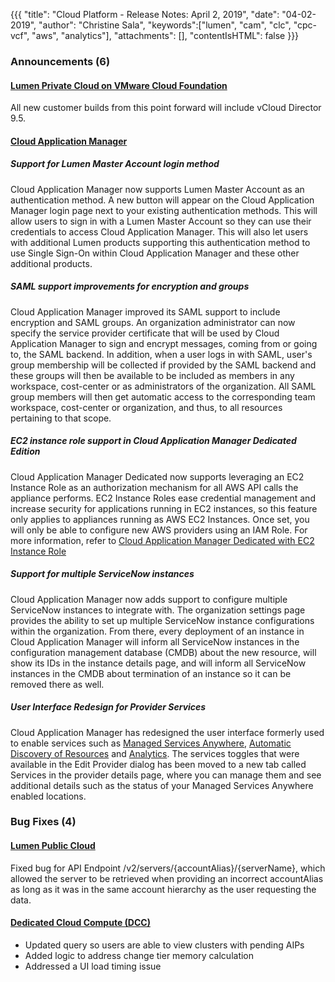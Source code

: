 {{{
"title": "Cloud Platform - Release Notes: April 2, 2019",
"date": "04-02-2019",
"author": "Christine Sala",
"keywords":["lumen", "cam", "clc", "cpc-vcf", "aws", "analytics"],
"attachments": [],
"contentIsHTML": false
}}}

### Announcements (6)

#### [Lumen Private Cloud on VMware Cloud Foundation](https://www.ctl.io/lumen-private-cloud-on-vmware-cloud-foundation/)

All new customer builds from this point forward will include vCloud Director 9.5.

#### [Cloud Application Manager](https://www.ctl.io/cloud-application-manager/)

##### Support for Lumen Master Account login method

Cloud Application Manager now supports Lumen Master Account as an authentication method. A new button will appear on the Cloud Application Manager login page next to your existing authentication methods. This will allow users to sign in with a Lumen Master Account so they can use their credentials to access Cloud Application Manager. This will also let users with additional Lumen products supporting this authentication method to use Single Sign-On within Cloud Application Manager and these other additional products.

##### SAML support improvements for encryption and groups

Cloud Application Manager improved its SAML support to include encryption and SAML groups. An organization administrator can now specify the service provider certificate that will be used by Cloud Application Manager to sign and encrypt messages, coming from or going to, the SAML backend. In addition, when a user logs in with SAML, user's group membership will be collected if provided by the SAML backend and these groups will then be available to be included as members in any workspace, cost-center or as administrators of the organization. All SAML group members will then get automatic access to the corresponding team workspace, cost-center or organization, and thus, to all resources pertaining to that scope.

##### EC2 instance role support in Cloud Application Manager Dedicated Edition

Cloud Application Manager Dedicated now supports leveraging an EC2 Instance Role as an authorization mechanism for all AWS API calls the appliance performs. EC2 Instance Roles ease credential management and increase security for applications running in EC2 instances, so this feature only applies to appliances running as AWS EC2 Instances. Once set, you will only be able to configure new AWS providers using an IAM Role. For more information, refer to [Cloud Application Manager Dedicated with EC2 Instance Role](https://www.ctl.io/knowledge-base/archive/camd-with-aws-master-account/)

##### Support for multiple ServiceNow instances

Cloud Application Manager now adds support to configure multiple ServiceNow instances to integrate with. The organization settings page provides the ability to set up multiple ServiceNow instance configurations within the organization. From there, every deployment of an instance in Cloud Application Manager will inform all ServiceNow instances in the configuration management database (CMDB) about the new resource, will show its IDs in the instance details page, and will inform all ServiceNow instances in the CMDB about termination of an instance so it can be removed there as well.

##### User Interface Redesign for Provider Services

Cloud Application Manager has redesigned the user interface formerly used to enable services such as [Managed Services Anywhere](https://www.ctl.io/knowledge-base/cloud-application-manager/managed-services/getting-started-with-cam-enable-managed-provider/), [Automatic Discovery of Resources](https://www.ctl.io/knowledge-base/cloud-application-manager/getting-started/register-existing-instance/) and [Analytics](https://www.ctl.io/knowledge-base/cloud-application-manager/analytics/cloudapplicationmanageranalyticsui/). The services toggles that were available in the Edit Provider dialog has been moved to a new tab called Services in the provider details page, where you can manage them and see additional details such as the status of your Managed Services Anywhere enabled locations.

### Bug Fixes (4)

#### [Lumen Public Cloud](https://www.ctl.io/cloud-platform/)

Fixed bug for API Endpoint /v2/servers/{accountAlias}/{serverName}, which allowed the server to be retrieved when providing an incorrect accountAlias as long as it was in the same account hierarchy as the user requesting the data.

#### [Dedicated Cloud Compute (DCC)](https://www.ctl.io/dedicated-cloud-compute/)

* Updated query so users are able to view clusters with pending AIPs
* Added logic to address change tier memory calculation
* Addressed a UI load timing issue
